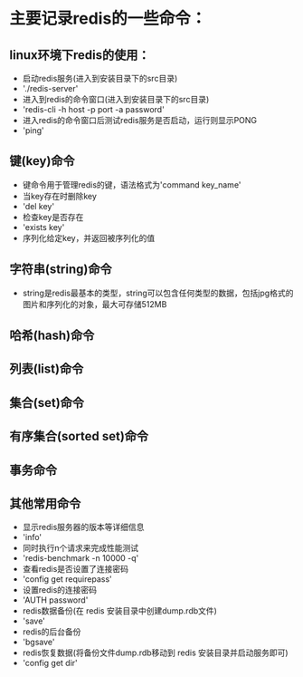 # 主要记录redis的一些命令：

## linux环境下redis的使用：
* 启动redis服务(进入到安装目录下的src目录)
* './redis-server'
* 进入到redis的命令窗口(进入到安装目录下的src目录)
* 'redis-cli -h host -p port -a password'
* 进入redis的命令窗口后测试redis服务是否启动，运行则显示PONG
* 'ping'


## 键(key)命令
* 键命令用于管理redis的键，语法格式为'command key_name'
* 当key存在时删除key
* 'del key'
* 检查key是否存在
* 'exists key'
* 序列化给定key，并返回被序列化的值



## 字符串(string)命令
* string是redis最基本的类型，string可以包含任何类型的数据，包括jpg格式的图片和序列化的对象，最大可存储512MB


## 哈希(hash)命令



## 列表(list)命令


## 集合(set)命令


## 有序集合(sorted set)命令


## 事务命令


## 其他常用命令
* 显示redis服务器的版本等详细信息
* 'info'
* 同时执行n个请求来完成性能测试
* 'redis-benchmark -n 10000  -q'
* 查看redis是否设置了连接密码
* 'config get requirepass'
* 设置redis的连接密码
* 'AUTH password'
* redis数据备份(在 redis 安装目录中创建dump.rdb文件)
* 'save'
* redis的后台备份
* 'bgsave'
* redis恢复数据(将备份文件dump.rdb移动到 redis 安装目录并启动服务即可)
* 'config get dir'